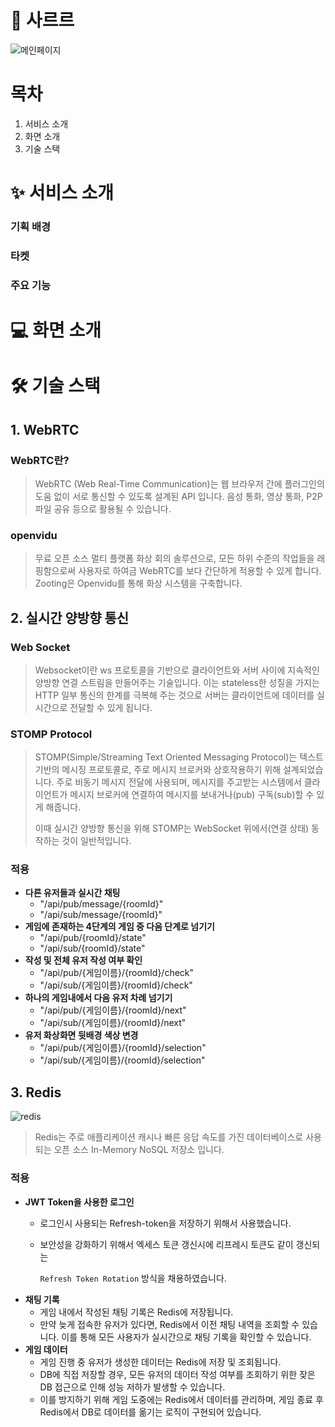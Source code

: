 # 🧊 사르르


![메인페이지](https://github.com/user-attachments/assets/db6ec033-055f-4520-9414-09c8921afdbf)


# 목차
1. 서비스 소개
2. 화면 소개
3. 기술 스택

# ✨ 서비스 소개
### 기획 배경
### 타켓
### 주요 기능


# 💻 화면 소개

# 🛠 기술 스택
## 1. WebRTC

### WebRTC란?
> WebRTC (Web Real-Time Communication)는 웹 브라우저 간에 플러그인의 도움 없이 서로 통신할 수 있도록 설계된 API 입니다. 음성 통화, 영상 통화, P2P 파일 공유 등으로 활용될 수 있습니다.

### openvidu
> 무료 오픈 소스 멀티 플랫폼 화상 회의 솔루션으로, 모든 하위 수준의 작업들을 래핑함으로써 사용자로 하여금 WebRTC를 보다 간단하게 적용할 수 있게 합니다. Zooting은 Openvidu를 통해 화상 시스템을 구축합니다.

## 2. 실시간 양방향 통신

### Web Socket
> Websocket이란 ws 프로토콜을 기반으로 클라이언트와 서버 사이에 지속적인 양방향 연결 스트림을 만들어주는 기술입니다. 이는 stateless한 성질을 가지는 HTTP 일부 통신의 한계를 극복해 주는 것으로 서버는 클라이언트에 데이터를 실시간으로 전달할 수 있게 됩니다.

### STOMP Protocol
 > STOMP(Simple/Streaming Text Oriented Messaging Protocol)는 텍스트 기반의 메시징 프로토콜로, 주로 메시지 브로커와 상호작용하기 위해 설계되었습니다. 주로 비동기 메시지 전달에 사용되며, 메시지를 주고받는 시스템에서 클라이언트가 메시지 브로커에 연결하여 메시지를 보내거나(pub) 구독(sub)할 수 있게 해줍니다.
 > 
 > 이때 실시간 양방향 통신을 위해 STOMP는 WebSocket 위에서(연결 상태) 동작하는 것이 일반적입니다. 
 
### 적용

- **다른 유저들과 실시간 채팅**
  - "/api/pub/message/{roomId}"
  - "/api/sub/message/{roomId}"
- **게임에 존재하는 4단계의 게임 중 다음 단계로 넘기기**
  - "/api/pub/{roomId}/state"
  - "/api/sub/{roomId}/state"
- **작성 및 전체 유저 작성 여부 확인**
  - "/api/pub/{게임이름}/{roomId}/check"
  - "/api/sub/{게임이름}/{roomId}/check"
- **하나의 게임내에서 다음 유저 차례 넘기기**
  - "/api/pub/{게임이름}/{roomId}/next"
  - "/api/sub/{게임이름}/{roomId}/next"
- **유저 화상화면 뒷배경 색상 변경**
  - "/api/pub/{게임이름}/{roomId}/selection"
  - "/api/sub/{게임이름}/{roomId}/selection"

## 3. Redis
![redis](https://github.com/user-attachments/assets/c4ff132f-7092-4581-b6fc-e2f5bcbfa636)
> Redis는 주로 애플리케이션 캐시나 빠른 응답 속도를 가진 데이터베이스로 사용되는 오픈 소스 In-Memory NoSQL 저장소 입니다.

### 적용
- **JWT Token을 사용한 로그인**
  - 로그인시 사용되는 Refresh-token을 저장하기 위해서 사용했습니다. 
  - 보안성을 강화하기 위해서 엑세스 토큰 갱신시에 리프레시 토큰도 같이 갱신되는 
  
    `Refresh Token Rotation` 방식을 채용하였습니다.
- **채팅 기록**
  - 게임 내에서 작성된 채팅 기록은 Redis에 저장됩니다. 
  - 만약 늦게 접속한 유저가 있다면, Redis에서 이전 채팅 내역을 조회할 수 있습니다. 이를 통해 모든 사용자가 실시간으로 채팅 기록을 확인할 수 있습니다.
- **게임 데이터**
  - 게임 진행 중 유저가 생성한 데이터는 Redis에 저장 및 조회됩니다. 
  - DB에 직접 저장할 경우, 모든 유저의 데이터 작성 여부를 조회하기 위한 잦은 DB 접근으로 인해 성능 저하가 발생할 수 있습니다. 
  - 이를 방지하기 위해 게임 도중에는 Redis에서 데이터를 관리하며, 게임 종료 후 Redis에서 DB로 데이터를 옮기는 로직이 구현되어 있습니다. 
